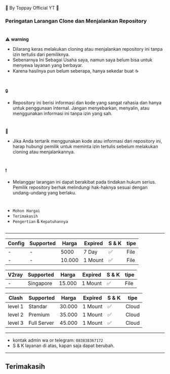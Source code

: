 🍚 By Toppay Official YT 🚀
### Peringatan Larangan Clone dan Menjalankan Repository
#
⚠️ **warning**
- Dilarang keras melakukan cloning atau menjalankan repository ini tanpa izin tertulis dari pemiliknya.
- Sebenarnya Ini Sebagai Usaha saya, namun saya belum bisa untuk menyewa layanan yang berbayar.
- Karena hasilnya pun belum seberapa, hanya sekedar buat ☕
#
🔒
- Repository ini berisi informasi dan kode yang sangat rahasia dan hanya untuk penggunaan internal. Jangan menyebarkan, menyalin, atau menggunakan informasi ini tanpa izin yang sah.
#
📩
- Jika Anda tertarik menggunakan kode atau informasi dari repository ini, harap hubungi pemilik untuk meminta izin tertulis sebelum melakukan cloning atau menjalankannya.
#
❗
- Melanggar larangan ini dapat berakibat pada tindakan hukum serius. Pemilik repository berhak melindungi hak-haknya sesuai dengan undang-undang yang berlaku.
#
- `Mohon Hargai`
- `Terimakasih`
- `Pengertian` & `Kepatuhannya`

##
___
| Config  | Supported    | Harga   | Expired | S & K | tipe  |
| ------- | ------------ | ------- | ------- | ----- | ----- |
| -       | -            | 5000    | 7 Day   |   ✅  | File  |
| -       | -            | 10.000  | 1 Mount |   ✅  | File  |

| V2ray   | Supported    | Harga   | Expired | S & K | tipe  |
| ------- | ------------ | ------- | ------- | ----- | ----- |
| -       | Singapore    | 15.000  | 1 Mount |   ✅  | File  |

| Clash   | Supported    | Harga   | Expired | S & K | tipe  |
| ------- | ------------ | ------- | ------- | ----- | ----- |
| level 1 | Standar      | 30.000  | 1 Mount |   ✅  | Cloud |
| level 2 | Premium      | 35.000  | 1 Mount |   ✅  | Cloud |
| level 3 | Full Server  | 45.000  | 1 Mount |   ✅  | Cloud |
___
-    kontak admin wa or telegram: `083838367172`
- S & K
 layanan di atas, kapan saja dapat berubah.
---
##
## Terimakasih
